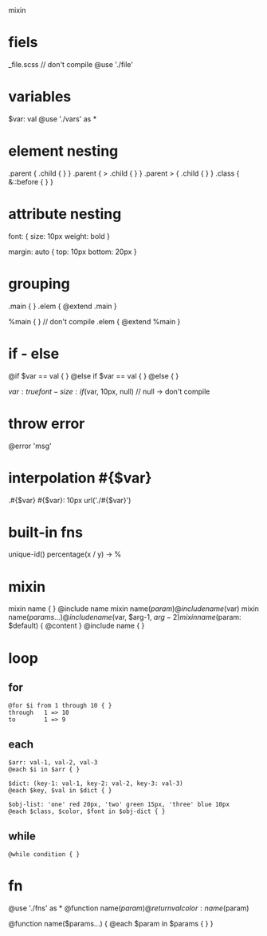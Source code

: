<!-- https://www.bourbon.io/docs/latest --> mixin

# fiels
  _file.scss     // don't compile
  @use './file'


# variables
  $var: val
  @use './vars' as *


# element nesting
  .parent { .child { } }
  .parent { > .child { } }
  .parent > { .child { } }
  .class { &::before { } }


# attribute nesting
font: {
  size: 10px
  weight: bold
}

margin: auto {
  top: 10px
  bottom: 20px
}


# grouping
  .main { }
  .elem { @extend .main }

  %main { }               // don't compile
  .elem { @extend %main }


# if - else
  @if $var == val { }
  @else if $var == val { }
  @else { }

  $var: true
  font-size: if($var, 10px, null)   // null -> don't compile


# throw error
  @error 'msg'


# interpolation   #{$var}
  .#{$var}
  #{$var}: 10px
  url('./#{$var}')


# built-in fns
  unique-id()
  percentage(x / y)   ->  %


# mixin
  mixin name { }                                @include name
  mixin name($param) { }                        @include name($var)
  mixin name($params...) { }                    @include name($var, $arg-1, $arg-2)
  mixin name($param: $default) { @content }     @include name { }


# loop
  ## for
    @for $i from 1 through 10 { }
    through   1 => 10
    to        1 => 9

  ## each
    $arr: val-1, val-2, val-3
    @each $i in $arr { }

    $dict: (key-1: val-1, key-2: val-2, key-3: val-3)
    @each $key, $val in $dict { }

    $obj-list: 'one' red 20px, 'two' green 15px, 'three' blue 10px
    @each $class, $color, $font in $obj-dict { }

  ## while
    @while condition { }


# fn
  @use './fns' as *
  @function name($param) { @return val }        color: name($param)

  @function name($params...) {
    @each $param in $params { }
  }
